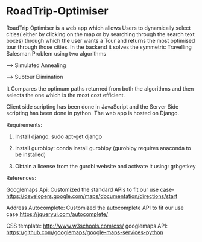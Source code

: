 # RoadTrip-Optimiser

RoadTrip Optimiser is a web app which allows Users to dynamically select cities( either by clicking on the map or by searching 
through the search text boxes) through which the user wants a Tour and returns the most optimised tour through those cities.
In the backend it solves the symmetric Travelling Salesman Problem using two algorithms

--> Simulated Annealing 

--> Subtour Elimination

It Compares the optimum paths returned from both the algorithms and then selects the one which is the most cost efficient.

Client side scripting has been done in JavaScript and the Server Side scripting has been done in python. The web app is hosted on Django.

Requirements:

1) Install django: sudo apt-get django

2) Install gurobipy: conda install gurobipy (gurobipy requires anaconda to be installed)

3) Obtain a license from the gurobi website and activate it using: grbgetkey


References: 

Googlemaps Api: Customized the standard APIs to fit our use case- https://developers.google.com/maps/documentation/directions/start

Address Autocomplete: Customized the autocomplete API to fit our use case https://jqueryui.com/autocomplete/

CSS template: http://www.w3schools.com/css/ googlemaps API: https://github.com/googlemaps/google-maps-services-python
